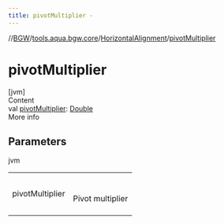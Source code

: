 ```yaml
---
title: pivotMultiplier -
---
```

//[BGW](../../../index.md)/[tools.aqua.bgw.core](../index.md)/[HorizontalAlignment](index.md)/[pivotMultiplier](pivot-multiplier.md)



# pivotMultiplier  
[jvm]  
Content  
val [pivotMultiplier](pivot-multiplier.md): [Double](https://kotlinlang.org/api/latest/jvm/stdlib/kotlin/-double/index.html)  
More info  


## Parameters  
  
jvm  
  
| | |
|---|---|
| <a name="tools.aqua.bgw.core/HorizontalAlignment/pivotMultiplier/#/PointingToDeclaration/"></a>pivotMultiplier| <a name="tools.aqua.bgw.core/HorizontalAlignment/pivotMultiplier/#/PointingToDeclaration/"></a><br><br>Pivot multiplier<br><br>|
  
  



